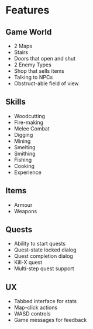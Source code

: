 # Features

## Game World

* 2 Maps
* Stairs
* Doors that open and shut
* 2 Enemy Types
* Shop that sells items
* Talking to NPCs
* Obstruct-able field of view

## Skills

* Woodcutting
* Fire-making
* Melee Combat
* Digging
* Mining
* Smelting
* Smithing
* Fishing
* Cooking
* Experience

## Items

* Armour
* Weapons

## Quests

* Ability to start quests
* Quest-state locked dialog
* Quest completion dialog
* Kill-X quest
* Multi-step quest support

## UX

* Tabbed interface for stats
* Map-click actions
* WASD controls
* Game messages for feedback
